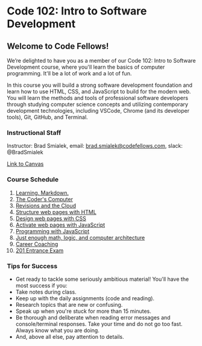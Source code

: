 # Code 102: Intro to Software Development

## Welcome to Code Fellows!

We’re delighted to have you as a member of our Code 102: Intro to Software Development course, where you'll learn the basics of computer programming. It'll be a lot of work and a lot of fun.

In this course you will build a strong software development foundation and learn how to use HTML, CSS, and JavaScript to build for the modern web. You will learn the methods and tools of professional software developers through studying computer science concepts and utilizing contemporary development technologies, including VSCode, Chrome (and its developer tools),  Git, GitHub, and Terminal.

### Instructional Staff

Instructor: Brad Smialek,  email: brad.smialek@codefellows.com, slack: @BradSmialek

[Link to Canvas](https://canvas.instructure.com/courses/1805879)

### Course Schedule

1. [Learning. Markdown.](./curriculum/class-01/)
1. [The Coder's Computer](./curriculum/class-02/)
1. [Revisions and the Cloud](./curriculum/class-03/)
1. [Structure web pages with HTML](./curriculum/class-04/)
1. [Design web pages with CSS](./curriculum/class-05/)
1. [Activate web pages with JavaScript](./curriculum/class-06/)
1. [Programming with JavaScript](./curriculum/class-07/)
1. [Just enough math, logic, and computer architecture](./curriculum/class-08/)
1. [Career Coaching](./curriculum/class-09/)
1. [201 Entrance Exam](./curriculum/class-10/)

### Tips for Success

- Get ready to tackle some seriously ambitious material! You'll have the most success if you:
- Take notes during class.
- Keep up with the daily assignments (code and reading).
- Research topics that are new or confusing.
- Speak up when you're stuck for more than 15 minutes.
- Be thorough and deliberate when reading error messages and console/terminal responses. Take your time and do not go too fast. Always know what you are doing.
- And, above all else, pay attention to details.